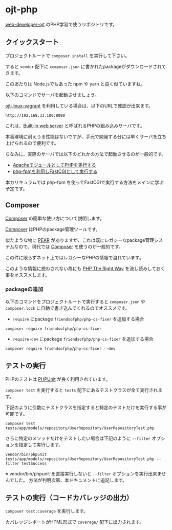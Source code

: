 # ojt-php

[web-developer-ojt](https://github.com/keita-nishimoto/web-developer-ojt) のPHP学習で使うリポジトリです。

## クイックスタート

プロジェクトルートで `composer install` を実行して下さい。

すると `vendor` 配下に `composer.json` に書かれたpackageがダウンロードされてきます。

このあたりは Node.jsでもあった npm や yarn と良く似ていますね。

以下のコマンドでサーバを起動させましょう。

[ojt-linux-vagrant](https://github.com/keita-nishimoto/ojt-linux-vagrant) を利用している場合は、以下のURLで確認が出来ます。

`http://192.168.33.100:8080`

これは、[Built-in web server](http://php.net/manual/ja/features.commandline.webserver.php) と呼ばれるPHPの組み込みサーバです。

本番環境に耐えうる性能はないですが、手元で開発する分には早くサーバを立ち上げられるので便利です。

ちなみに、実際のサーバでは以下のどれかの方法で起動させるのが一般的です。

- [ApacheモジュールとしてPHPを実行する](http://php.net/manual/ja/security.apache.php)
- [php-fpmを利用しFastCGIとして実行する](http://php.net/manual/ja/install.fpm.php)

本カリキュラムでは php-fpm を使ってFastCGIで実行する方法をメインに学ぶ予定です。

## Composer

[Composer](https://getcomposer.org/) の簡単な使い方について説明します。

[Composer](https://getcomposer.org/) はPHPのpackage管理ツールです。

似たような物に [PEAR](http://pear.php.net/) がありますが、これは既にレガシーなpackage管理システムなので、現代では [Composer](https://getcomposer.org/) を使うのが一般的です。

この件に限らずネット上ではレガシーなPHPの情報で溢れています。

このような情報に惑わされない為にも [PHP The Right Way](http://ja.phptherightway.com/) を流し読みしておく事をオススメします。

### packageの追加

以下のコマンドをプロジェクトルートで実行すると `composer.json` や `composer.lock` に自動で書き込んでくれるのでオススメです。

- `require` にpackage `friendsofphp/php-cs-fixer` を追加する場合

`composer require friendsofphp/php-cs-fixer`

- `require-dev` にpackage `friendsofphp/php-cs-fixer` を追加する場合

`composer require friendsofphp/php-cs-fixer --dev`

## テストの実行

PHPのテストは [PHPUnit](https://phpunit.de/manual/current/ja/index.html) が良く利用されています。

`composer test` を実行すると `tests` 配下にあるテストクラスが全て実行されます。

下記のように引数にテストクラスを指定すると特定のテストだけを実行する事が可能です。

`composer test tests/app/models/repository/UserRepository/UserRepositoryTest.php`

さらに特定のメソッドだけをテストしたい場合は下記のように `--filter` オプションを指定して実行します。

`vendor/bin/phpunit tests/app/models/repository/UserRepository/UserRepositoryTest.php --filter testSuccess`

※ vendor/bin/phpunit を直接実行しないと `--filter` オプションを実行出来ませんでした。
方法が判明次第、本ドキュメントに追記します。

## テストの実行（コードカバレッジの出力）

`composer test:coverage` を実行します。

カバレッジレポートがHTML形式で `coverage/` 配下に出力されます。
